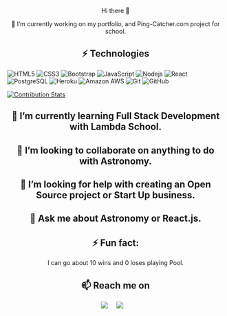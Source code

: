 <p align="center">Hi there 👋</p> 

<p align="center">🔭 I’m currently working on my portfolio, and Ping-Catcher.com project for school.</p> 


<h2 align="center">⚡ Technologies</h2> 

<p align="center">
  
![HTML5](https://img.shields.io/badge/-HTML5-E34F26?style=flat-square&logo=html5&logoColor=white)
![CSS3](https://img.shields.io/badge/-CSS3-1572B6?style=flat-square&logo=css3)
![Bootstrap](https://img.shields.io/badge/-Bootstrap-563D7C?style=flat-square&logo=bootstrap)
![JavaScript](https://img.shields.io/badge/-JavaScript-black?style=flat-square&logo=javascript)
![Nodejs](https://img.shields.io/badge/-Nodejs-black?style=flat-square&logo=Node.js)
![React](https://img.shields.io/badge/-React-black?style=flat-square&logo=react)
![PostgreSQL](https://img.shields.io/badge/-PostgreSQL-336791?style=flat-square&logo=postgresql)
![Heroku](https://img.shields.io/badge/-Heroku-430098?style=flat-square&logo=heroku)
![Amazon AWS](https://img.shields.io/badge/Amazon%20AWS-232F3E?style=flat-square&logo=amazon-aws)
![Git](https://img.shields.io/badge/-Git-black?style=flat-square&logo=git)
![GitHub](https://img.shields.io/badge/-GitHub-181717?style=flat-square&logo=github)
</p>

[![Contribution Stats](https://github-contribution-stats.vercel.app/api/?username=eric-santos)](https://github.com/eric-santos/github-contribution-stats/)


<h2 align="center">🌱 I’m currently learning Full Stack Development with Lambda School.</h2>

<h2 align="center">👯 I’m looking to collaborate on anything to do with Astronomy.</h2>


<h2 align="center">🤔 I’m looking for help with creating an Open Source project or Start Up business.
</h2>

<h2 align="center">💬 Ask me about Astronomy or React.js.
</h2>

<h2 align="center">⚡ Fun fact:</h2> 
<p align="center"> I can go about 10 wins and 0 loses playing Pool.</p>

<h2  align="center">📫 Reach me on</h2>
<p align="center">
<a target="_blank"href="https://www.linkedin.com/in/ericsantos01/"><img src="https://img.shields.io/badge/linkedin-%230077B5.svg?&style=for-the-badge&logo=linkedin&logoColor=white" /></a>&nbsp;&nbsp;&nbsp;&nbsp;
<a href="mailto:eric.santos.dev?subject=Hello%20Ileri,%20From%20Github"><img src="https://img.shields.io/badge/gmail-%23D14836.svg?&style=for-the-badge&logo=gmail&logoColor=white" /></a>&nbsp;&nbsp;&nbsp;&nbsp;
</p>




<!--
**eric-santos/eric-santos** is a ✨ _special_ ✨ repository because its `README.md` (this file) appears on your GitHub profile.
